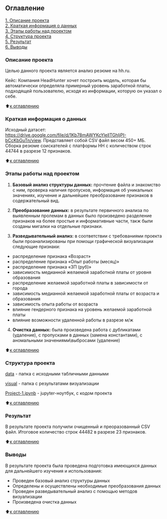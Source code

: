 ## Оглавление

[1. Описание проекта](https://github.com/senami27/Project-1_HH/blob/master/README.md#Описание-проекта)\
[2. Краткая информация о данных](https://github.com/senami27/Project-1_HH/blob/master/README.md#Краткая-информация-о-данных)\
[3. Этапы работы над проектом](https://github.com/senami27/Project-1_HH/blob/master/README.md#Этапы-работы-над-проектом)\
[4. Структура проекта](https://github.com/senami27/Project-1_HH/blob/master/README.md#Структура-проекта)\
[5. Результат](https://github.com/senami27/Project-1_HH/blob/master/README.md#Результат)\
[6. Выводы](https://github.com/senami27/Project-1_HH/blob/master/README.md#Выводы)

### Описание проекта

Целью данного проекта является анализ резюме на hh.ru.

Кейс: Компания HeadHunter хочет построить модель, которая бы автоматически определяла примерный уровень заработной платы, подходящей пользователю, исходя из информации, которую он указал о себе.

:arrow_up:[к оглавлению](https://github.com/senami27/Project-1_HH/blob/master/README.md#Оглавление)

### Краткая информация о данных

Исходный датасет: https://drive.google.com/file/d/1Kb78mAWYKcYlellTGhIjPI-bCcKbGuTn/view.
Представляет собой CSV файл весом 450+ МБ. Сборка резюме соискателей с платформы HH с количеством строк 44744 в разрезе 12 признаков.

:arrow_up:[к оглавлению](https://github.com/senami27/Project-1_HH/blob/master/README.md#Оглавление)

### Этапы работы над проектом

1) **Базовый анализ структуры данных:** прочтение файла и знакомство с ним, проверка наличия пропусков, информация об уникальных значениях, изучение и дальнейшее преобразование признаков в содержательный вид.

2) **Преобразование данных:** в результате первичного анализа по выявленным пролемам в данных было произведено разделение признаков на более простые и информативные части, такж были созданы мигалки на отдельные признаки.

3) **Разведывательный анализ:** в соответствии с требованиями проекта были проанализированы при помощи графической визуализации следующие признаки:
* распределение признака «Возраст»
* распределение признака «Опыт работы (месяц)»
* распределение признака «ЗП (руб)»
* зависимость медианной желаемой заработной платы от уровня образования
* распределение желаемой заработной платы в зависимости от города
* зависимость медианной желаемой заработной платы от возраста и образования
* зависимость опыта работы от возраста
* влияние гендерного признака на уровень желаемой заработной платы
* влияние возможности удаленной работы в разрезе м/ж

4) **Очистка данных:** была произведена работа с дубликатами (удаление), с пропусками в данных (замена константами), с аномальными значениями\выбросами (удаление)

:arrow_up:[к оглавлению](https://github.com/senami27/Project-1_HH/blob/master/README.md#Оглавление)

### Структура проекта

[data](https://github.com/senami27/Project-1_HH/blob/master/data) - папка с исходными табличными данными

[visual](https://github.com/senami27/Project-1_HH/blob/master/visual) - папка с результатами визуализации

[Project-1.ipynb](https://github.com/senami27/Project-1_HH/blob/master/Project-1.ipynb) - jupyter-ноутбук, с кодом проекта

:arrow_up:[к оглавлению](https://github.com/senami27/Project-1_HH/blob/master/README.md#Оглавление)

### Результат

В результате проекта получили очищенный и преоразованный CSV файл. Итоговое количество строк 44482 в разрезе 23 признаков.

:arrow_up:[к оглавлению](https://github.com/senami27/Project-1_HH/blob/master/README.md#Оглавление)

### Выводы

В результате проекта была проведена подготовка имеющихся данных для дальнейшего изучения и использования:
* Проведен базовый анализ структуры данных
* Определены и осуществлены необходимые преобразования данных
* Проведен разведывательный анализ с помощью методов визуализации
* Произведена очистка данных

:arrow_up:[к оглавлению](https://github.com/senami27/Project-1_HH/blob/master/README.md#Оглавление)
